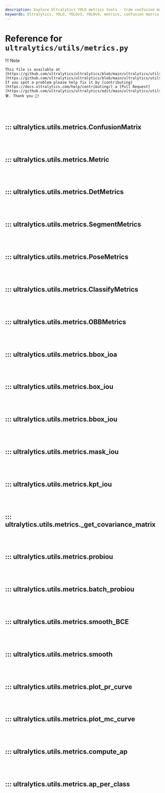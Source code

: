 ```yaml
---
description: Explore Ultralytics YOLO metrics tools - from confusion matrix, detection metrics, pose metrics to box IOU. Learn how to compute and plot precision-recall curves.
keywords: Ultralytics, YOLO, YOLOv3, YOLOv4, metrics, confusion matrix, detection metrics, pose metrics, box IOU, mask IOU, plot precision-recall curves, compute average precision
---
```


# Reference for `ultralytics/utils/metrics.py`

!!! Note

    This file is available at [https://github.com/ultralytics/ultralytics/blob/main/ultralytics/utils/metrics.py](https://github.com/ultralytics/ultralytics/blob/main/ultralytics/utils/metrics.py). If you spot a problem please help fix it by [contributing](https://docs.ultralytics.com/help/contributing/) a [Pull Request](https://github.com/ultralytics/ultralytics/edit/main/ultralytics/utils/metrics.py) 🛠️. Thank you 🙏!

<br><br>

## ::: ultralytics.utils.metrics.ConfusionMatrix

<br><br>

## ::: ultralytics.utils.metrics.Metric

<br><br>

## ::: ultralytics.utils.metrics.DetMetrics

<br><br>

## ::: ultralytics.utils.metrics.SegmentMetrics

<br><br>

## ::: ultralytics.utils.metrics.PoseMetrics

<br><br>

## ::: ultralytics.utils.metrics.ClassifyMetrics

<br><br>

## ::: ultralytics.utils.metrics.OBBMetrics

<br><br>

## ::: ultralytics.utils.metrics.bbox_ioa

<br><br>

## ::: ultralytics.utils.metrics.box_iou

<br><br>

## ::: ultralytics.utils.metrics.bbox_iou

<br><br>

## ::: ultralytics.utils.metrics.mask_iou

<br><br>

## ::: ultralytics.utils.metrics.kpt_iou

<br><br>

## ::: ultralytics.utils.metrics.\_get_covariance_matrix

<br><br>

## ::: ultralytics.utils.metrics.probiou

<br><br>

## ::: ultralytics.utils.metrics.batch_probiou

<br><br>

## ::: ultralytics.utils.metrics.smooth_BCE

<br><br>

## ::: ultralytics.utils.metrics.smooth

<br><br>

## ::: ultralytics.utils.metrics.plot_pr_curve

<br><br>

## ::: ultralytics.utils.metrics.plot_mc_curve

<br><br>

## ::: ultralytics.utils.metrics.compute_ap

<br><br>

## ::: ultralytics.utils.metrics.ap_per_class

<br><br>

